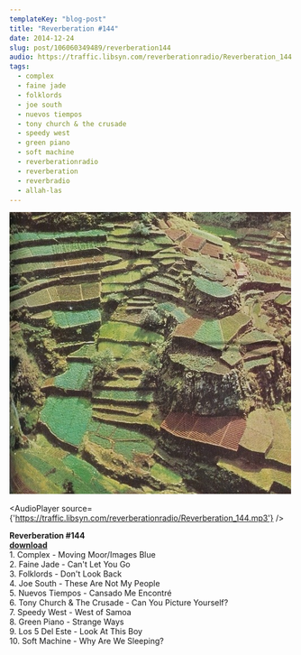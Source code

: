 ```yaml
---
templateKey: "blog-post"
title: "Reverberation #144"
date: 2014-12-24
slug: post/106060349489/reverberation144
audio: https://traffic.libsyn.com/reverberationradio/Reverberation_144.mp3
tags:
  - complex
  - faine jade
  - folklords
  - joe south
  - nuevos tiempos
  - tony church & the crusade
  - speedy west
  - green piano
  - soft machine
  - reverberationradio
  - reverberation
  - reverbradio
  - allah-las
---
```


![Reverberation #144](../images/b928c51b2a421c4d221640a14eafee157d9992538d3751387463caf7f0304b87.jpg)

<AudioPlayer source={'https://traffic.libsyn.com/reverberationradio/Reverberation_144.mp3'} />

<p><strong>Reverberation #144<br /></strong><strong><a href="https://traffic.libsyn.com/reverberationradio/Reverberation_144.mp3" title="download" target="_blank">download<br /></a></strong>1. Complex - Moving Moor/Images Blue<br />2. Faine Jade - Can't Let You Go<br />3. Folklords - Don't Look Back<br />4. Joe South - These Are Not My People<br />5. Nuevos Tiempos - Cansado Me Encontr&eacute;<br />6. Tony Church &amp; The Crusade - Can You Picture Yourself?<br />7. Speedy West - West of Samoa<br />8. Green Piano - Strange Ways<br />9. Los 5 Del Este - Look At This Boy<br />10. Soft Machine - Why Are We Sleeping?</p>
